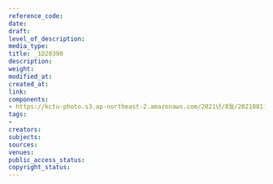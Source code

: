 ```yaml
---
reference_code: 
date: 
draft: 
level_of_description: 
media_type: 
title: _1D20390
description: 
weight: 
modified_at: 
created_at: 
link: 
components:
- https://kctu-photo.s3.ap-northeast-2.amazonaws.com/2021년/8월/20210811_양경수+위원장+영장실질심사에+대한+민주노총+입장발표+기자회견/_1D20390.jpg
tags:
- 
creators: 
subjects: 
sources: 
venues: 
public_access_status: 
copyright_status: 
---
```

